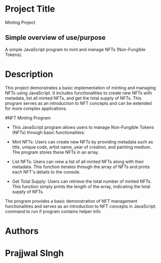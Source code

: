 # Project Title
Minting Project 
## Simple overview of use/purpose
A simple JavaScript program to mint and manage NFTs (Non-Fungible Tokens).

# Description
This project demonstrates a basic implementation of minting and managing NFTs using JavaScript. It includes functionalities to create new NFTs with metadata, list all minted NFTs, and get the total supply of NFTs. This program serves as an introduction to NFT concepts and can be extended for more complex applications.

#NFT Minting Program

* This JavaScript program allows users to manage Non-Fungible Tokens (NFTs) through basic functionalities:

* Mint NFTs: Users can create new NFTs by providing metadata such as title, unique code, artist name, year of creation, and painting medium. The program stores these NFTs in an array.

* List NFTs: Users can view a list of all minted NFTs along with their metadata. This function iterates through the array of NFTs and prints each NFT's details to the console.

* Get Total Supply: Users can retrieve the total number of minted NFTs. This function simply prints the length of the array, indicating the total supply of NFTs.

The program provides a basic demonstration of NFT management functionalities and serves as an introduction to NFT concepts in JavaScript.
command to run if program contains helper info
# Authors
# Prajjwal SIngh
